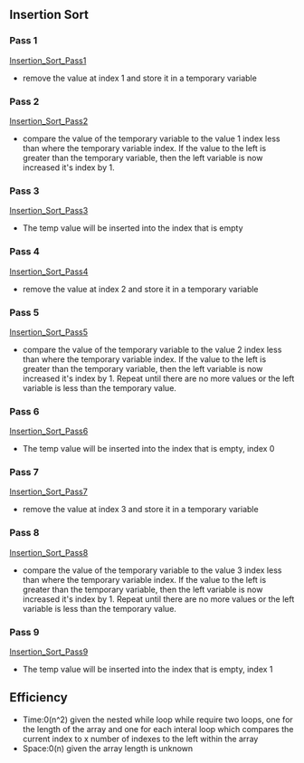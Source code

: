 ## Insertion Sort

<!-- Used a common sense guide to data structures and algorithms as source for conent on this page -->

### Pass 1
[Insertion_Sort_Pass1](../../assets/insertion_sort/insertion_sort_pass1.jpg)

- remove the value at index 1 and store it in a temporary variable


### Pass 2
[Insertion_Sort_Pass2](../../assets/insertion_sort/insertion_sort_pass2.jpg)

- compare the value of the temporary variable to the value 1 index less than where the temporary variable index. If the value to the left is greater than the temporary variable, then the left variable is now increased it's index by 1.


### Pass 3
[Insertion_Sort_Pass3](../../assets/insertion_sort/insertion_sort_pass3.jpg)

- The temp value will be inserted into the index that is empty

### Pass 4
[Insertion_Sort_Pass4](../../assets/insertion_sort/insertion_sort_pass4.jpg)

- remove the value at index 2 and store it in a temporary variable

### Pass 5
[Insertion_Sort_Pass5](../../assets/insertion_sort/insertion_sort_pass5.jpg)

- compare the value of the temporary variable to the value 2 index less than where the temporary variable index. If the value to the left is greater than the temporary variable, then the left variable is now increased it's index by 1. Repeat until there are no more values or the left variable is less than the temporary value.

### Pass 6
[Insertion_Sort_Pass6](../../assets/insertion_sort/insertion_sort_pass6.jpg)

- The temp value will be inserted into the index that is empty, index 0

### Pass 7
[Insertion_Sort_Pass7](../../assets/insertion_sort/insertion_sort_pass7.jpg)

- remove the value at index 3 and store it in a temporary variable

### Pass 8
[Insertion_Sort_Pass8](../../assets/insertion_sort/insertion_sort_pass8.jpg)

- compare the value of the temporary variable to the value 3 index less than where the temporary variable index. If the value to the left is greater than the temporary variable, then the left variable is now increased it's index by 1. Repeat until there are no more values or the left variable is less than the temporary value.

### Pass 9
[Insertion_Sort_Pass9](../../assets/insertion_sort/insertion_sort_pass9.jpg)

- The temp value will be inserted into the index that is empty, index 1


## Efficiency
- Time:0(n^2) given the nested while loop while require two loops, one for the length of the array and one for each interal loop which compares the current index to x number of indexes to the left within the array
- Space:0(n) given the array length is unknown
